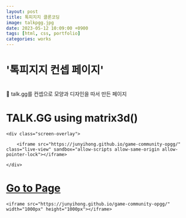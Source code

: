 ```yaml
---
layout: post
title: 톡피지지 클론코딩
image: talkpgg.jpg
date: 2023-05-12 10:09:00 +0900
tags: [html, css, portfolio]
categories: works
---
```


# '톡피지지 컨셉 페이지'

<br/>
📌 talk.gg를 컨셉으로 모양과 디자인을 따서 만든 페이지 
<br/>
<div class="talkggContainer">
<h1 class="talkggheading">TALK.GG <span>using matrix3d()</span></h1>

<div class="laptop">

    <div class="screen-overlay">

    	<iframe src="https://junyihong.github.io/game-community-opgg/" class="live-view" sandbox="allow-scripts allow-same-origin allow-pointer-lock"></iframe>

    </div>

</div>
    <a href="https://junyihong.github.io/game-community-opgg/" target="_blank"><h1 class="talkggheading">Go to Page</h1></a>

    <iframe src="https://junyihong.github.io/game-community-opgg/" width="1000px" height="1000px"></iframe>

</div>
